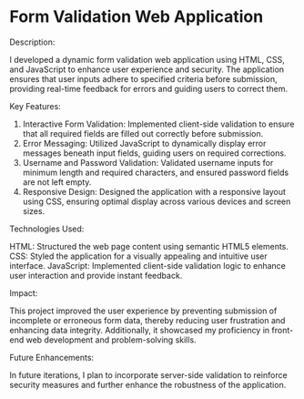 # Form Validation Web Application

Description:

I developed a dynamic form validation web application using HTML, CSS, and JavaScript to enhance user experience and security. The application ensures that user inputs adhere to specified criteria before submission, providing real-time feedback for errors and guiding users to correct them.

Key Features:
1. Interactive Form Validation: Implemented client-side validation to ensure that all required fields are filled out correctly before submission.
2. Error Messaging: Utilized JavaScript to dynamically display error messages beneath input fields, guiding users on required corrections.
3. Username and Password Validation: Validated username inputs for minimum length and required characters, and ensured password fields are not left empty.
4. Responsive Design: Designed the application with a responsive layout using CSS, ensuring optimal display across various devices and screen sizes.

Technologies Used:

HTML: Structured the web page content using semantic HTML5 elements.
CSS: Styled the application for a visually appealing and intuitive user interface.
JavaScript: Implemented client-side validation logic to enhance user interaction and provide instant feedback.

Impact:

This project improved the user experience by preventing submission of incomplete or erroneous form data, thereby reducing user frustration and enhancing data integrity. Additionally, it showcased my proficiency in front-end web development and problem-solving skills.

Future Enhancements:

In future iterations, I plan to incorporate server-side validation to reinforce security measures and further enhance the robustness of the application.
